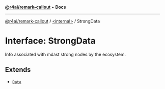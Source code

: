 [**@r4ai/remark-callout**](../../README.md) • **Docs**

***

[@r4ai/remark-callout](../../globals.md) / [\<internal\>](../README.md) / StrongData

# Interface: StrongData

Info associated with mdast strong nodes by the ecosystem.

## Extends

- [`Data`](Data.md)

